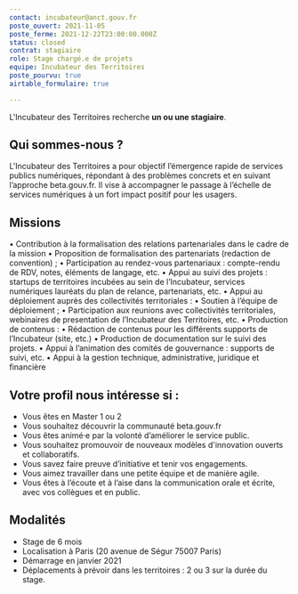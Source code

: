 ```yaml
---
contact: incubateur@anct.gouv.fr
poste_ouvert: 2021-11-05
poste_ferme: 2021-12-22T23:00:00.000Z
status: closed
contrat: stagiaire
role: Stage chargé.e de projets
equipe: Incubateur des Territoires
poste_pourvu: true
airtable_formulaire: true

---
```


L'Incubateur des Territoires recherche **un ou une stagiaire**.

## Qui sommes-nous ?

L'Incubateur des Territoires a pour objectif l’émergence rapide de services publics numériques, répondant à des problèmes concrets et en suivant l’approche beta.gouv.fr. Il vise à accompagner le passage à l’échelle de services numériques à un fort impact positif pour les usagers. 

## Missions
• Contribution à la formalisation des relations partenariales dans le cadre de la mission 
•	Proposition de formalisation des partenariats (redaction de convention) ; 
•	Participation au rendez-vous partenariaux : compte-rendu de RDV, notes, éléments de langage, etc. 
•	Appui au suivi des projets : startups de territoires  incubées au sein de l’Incubateur, services numériques lauréats du plan de relance, partenariats, etc. 
•	Appui au déploiement auprès des collectivités territoriales : 
•	Soutien à l’équipe de déploiement ;
•	Participation aux reunions avec collectivités territoriales, webinaires de presentation de l’Incubateur des Territoires, etc.
•	Production de contenus : 
•	Rédaction de contenus pour les différents supports de l’Incubateur (site, etc.)
•	Production de documentation sur le suivi des projets.
•	Appui à l’animation des comités de gouvernance : supports de suivi, etc. 
•	Appui à la gestion technique, administrative, juridique et financière 

## Votre profil nous intéresse si :

- Vous êtes en Master 1 ou 2
- Vous souhaitez découvrir la communauté beta.gouv.fr
- Vous êtes animé·e par la volonté d’améliorer le service public.
- Vous souhaitez promouvoir de nouveaux modèles d'innovation ouverts et collaboratifs.
- Vous savez faire preuve d’initiative et tenir vos engagements.
- Vous aimez travailler dans une petite équipe et de manière agile.
- Vous êtes à l’écoute et à l’aise dans la communication orale et écrite, avec vos collègues et en public.

## Modalités

- Stage de 6 mois 
- Localisation à Paris (20 avenue de Ségur 75007 Paris)
- Démarrage en janvier 2021
- Déplacements à prévoir dans les territoires : 2 ou 3 sur la durée du stage.
